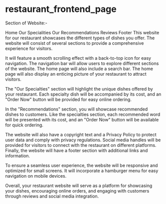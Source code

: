 # restaurant_frontend_page
Section of Website:-

Home
Our Specialities
Our Recommendations
Reviews
Footer
This website for our restaurant showcases the different types of dishes you offer. The website will consist of several sections to provide a comprehensive experience for visitors.

It will feature a smooth scrolling effect with a back-to-top icon for easy navigation. The navigation bar will allow users to explore different sections of the website. The home page will also include a search bar. The home page will also display an enticing picture of your restaurant to attract visitors.

The "Our Specialties" section will highlight the unique dishes offered by your restaurant. Each specialty dish will be accompanied by its cost, and an "Order Now" button will be provided for easy online ordering.

In the "Recommendations" section, you will showcase recommended dishes to customers. Like the specialties section, each recommended word will be presented with its cost, and an "Order Now" button will be available for quick ordering.

The website will also have a copyright text and a Privacy Policy to protect user data and comply with privacy regulations. Social media handles will be provided for visitors to connect with the restaurant on different platforms. Finally, the website will have a footer section with additional links and information.

To ensure a seamless user experience, the website will be responsive and optimized for small screens. It will incorporate a hamburger menu for easy navigation on mobile devices.

Overall, your restaurant website will serve as a platform for showcasing your dishes, encouraging online orders, and engaging with customers through reviews and social media integration.
